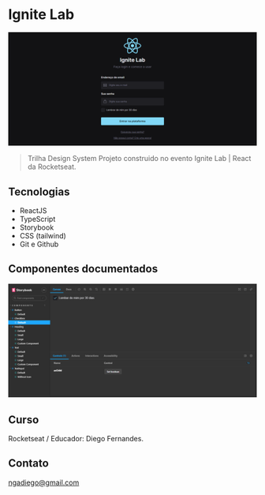 
# Ignite Lab

![preview](./.github/preview.png)

> Trilha Design System
Projeto construido no evento Ignite Lab | React da Rocketseat.

## Tecnologias
- ReactJS
- TypeScript
- Storybook
- CSS (tailwind)
- Git e Github

## Componentes documentados

![preview2](./.github/preview2.png)

## Curso

Rocketseat / Educador: Diego Fernandes.

## Contato

ngadiego@gmail.com
